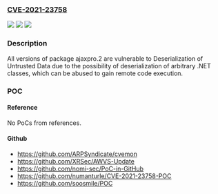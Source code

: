 ### [CVE-2021-23758](https://cve.mitre.org/cgi-bin/cvename.cgi?name=CVE-2021-23758)
![](https://img.shields.io/static/v1?label=Product&message=AjaxPro.2&color=blue)
![](https://img.shields.io/static/v1?label=Version&message=%3E%3D%200%20&color=brighgreen)
![](https://img.shields.io/static/v1?label=Vulnerability&message=Deserialization%20of%20Untrusted%20Data&color=brighgreen)

### Description

All versions of package ajaxpro.2 are vulnerable to Deserialization of Untrusted Data due to the possibility of deserialization of arbitrary .NET classes, which can be abused to gain remote code execution.

### POC

#### Reference
No PoCs from references.

#### Github
- https://github.com/ARPSyndicate/cvemon
- https://github.com/XRSec/AWVS-Update
- https://github.com/nomi-sec/PoC-in-GitHub
- https://github.com/numanturle/CVE-2021-23758-POC
- https://github.com/soosmile/POC

